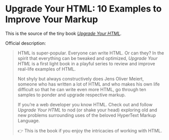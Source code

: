 # Upgrade Your HTML: 10 Examples to Improve Your Markup

This is the source of the tiny book [_Upgrade Your HTML_](https://leanpub.com/upgrade-your-html).

Official description:

> HTML is super-popular. Everyone can write HTML. Or can they? In the spirit that everything can be tweaked and optimized, _Upgrade Your HTML_ is a first light book in a playful series to review and improve real-life examples of HTML.
>
> Not shyly but always constructively does Jens Oliver Meiert, someone who has written a lot of HTML and who makes his own life difficult so that he can write even more HTML, go through ten samples to ponder and upgrade respective markup.
>
> If you’re a web developer you know HTML. Check out and follow _Upgrade Your HTML_ to nod (or shake your head) exploring old and new problems surrounding uses of the beloved HyperText Markup Language.
>
> 👉 This is the book if you enjoy the intricacies of working with HTML.